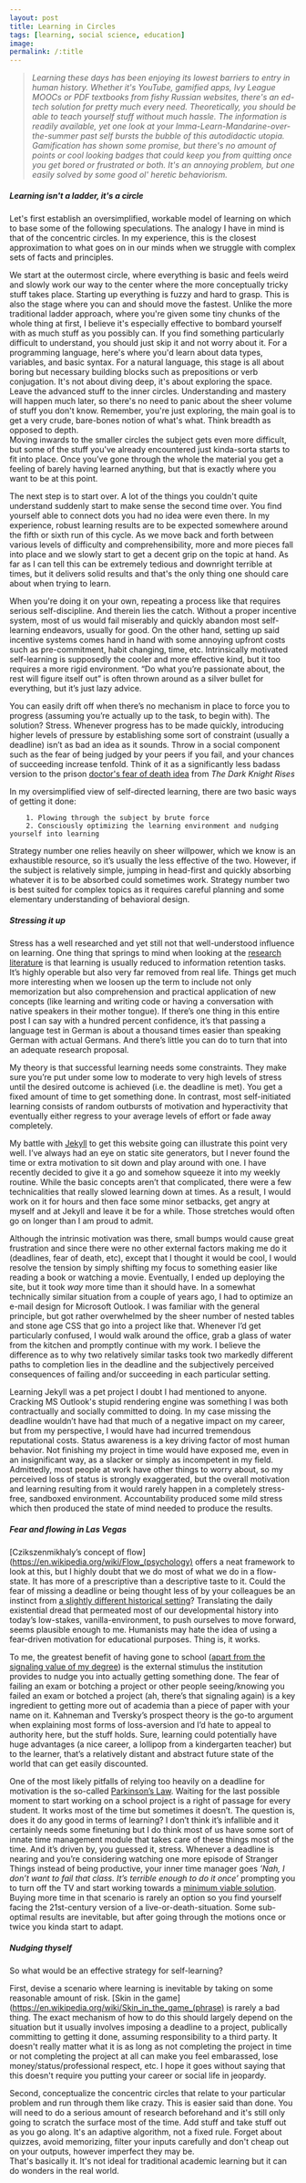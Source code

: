 ```yaml
---
layout: post
title: Learning in Circles
tags: [learning, social science, education]
image:
permalink: /:title
---
```


>*Learning these days has been enjoying its lowest barriers to entry in human history. Whether it's YouTube, gamified apps, Ivy League MOOCs or PDF textbooks from fishy Russian websites, there's an ed-tech solution for pretty much every need. Theoretically, you should be able to teach yourself stuff without much hassle. The information is readily available, yet one look at your Imma-Learn-Mandarine-over-the-summer past self bursts the bubble of this autodidactic utopia. Gamification has shown some promise, but there's no amount of points or cool looking badges that could keep you from quitting once you get bored or frustrated or both. It's an annoying problem, but one easily solved by some good ol' heretic behaviorism.*


##### Learning isn't a ladder, it's a circle

Let's first establish an oversimplified, workable model of learning on which to base some of the following speculations. The analogy I have in mind is that of the concentric circles. In my experience, this is the closest approximation to what goes on in our minds when we struggle with complex sets of facts and principles.

We start at the outermost circle, where everything is basic and feels weird and slowly work our way to the center where the more conceptually tricky stuff takes place. Starting up everything is fuzzy and hard to grasp. This is also the stage where you can and should move the fastest. Unlike the more traditional ladder approach, where you're given some tiny chunks of the whole thing at first, I believe it's especially effective to bombard yourself with as much stuff as you possibly can. If you find something particularly difficult to understand, you should just skip it and not worry about it. For a programming language, here's where you'd learn about data types, variables, and basic syntax. For a natural language, this stage is all about boring but necessary building blocks such as prepositions or verb conjugation. It's not about diving deep, it's about exploring the space. Leave the advanced stuff to the inner circles. Understanding and mastery will happen much later, so there's no need to panic about the sheer volume of stuff you don't know. Remember, you're just exploring, the main goal is to get a very crude, bare-bones notion of what's what. Think breadth as opposed to depth.  
Moving inwards to the smaller circles the subject gets even more difficult, but some of the stuff you've already encountered just kinda-sorta starts to fit into place. Once you’ve gone through the whole the material you get a feeling of barely having learned anything, but that is exactly where you want to be at this point.  

The next step is to start over. A lot of the things you couldn't quite understand suddenly start to make sense the second time over. You find yourself able to connect dots you had no idea were even there. In my experience, robust learning results are to be expected somewhere around the fifth or sixth run of this cycle. As we move back and forth between various levels of difficulty and comprehensibility, more and more pieces fall into place and we slowly start to get a decent grip on the topic at hand. As far as I can tell this can be extremely tedious and downright terrible at times, but it delivers solid results and that's the only thing one should care about when trying to learn.  

When you're doing it on your own, repeating a process like that requires serious self-discipline. And therein lies the catch. Without a proper incentive system, most of us would fail miserably and quickly abandon most self-learning endeavors, usually for good. On the other hand, setting up said incentive systems comes hand in hand with some annoying upfront costs such as pre-commitment, habit changing, time, etc. Intrinsically motivated self-learning is supposedly the cooler and more effective kind, but it too requires a more rigid environment. “Do what you’re passionate about, the rest will figure itself out” is often thrown around as a silver bullet for everything, but it’s just lazy advice.  

You can easily drift off when there’s no mechanism in place to force you to progress (assuming you’re actually up to the task, to begin with). The solution? Stress. Whenever progress has to be made quickly, introducing higher levels of pressure by establishing some sort of constraint (usually a deadline) isn’t as bad an idea as it sounds. Throw in a social component such as the fear of being judged by your peers if you fail, and your chances of succeeding increase tenfold. Think of it as a significantly less badass version to the prison [doctor's fear of death idea](https://www.youtube.com/watch?v=KXxw-zXRqOs)  from *The Dark Knight Rises*  

In my oversimplified view of self-directed learning, there are two basic ways of getting it done:  

        1. Plowing through the subject by brute force  
        2. Consciously optimizing the learning environment and nudging yourself into learning  


Strategy number one relies heavily on sheer willpower, which we know is an exhaustible resource, so it’s usually the less effective of the two. However, if the subject is relatively simple, jumping in head-first and quickly absorbing whatever it is to be absorbed could sometimes work. Strategy number two is best suited for complex topics as it requires careful planning and some elementary understanding of behavioral design.


##### Stressing it up

Stress has a well researched and yet still not that well-understood influence on learning. One thing that springs to mind when looking at the [research literature](https://www.nature.com/articles/npjscilearn201611) is that learning is usually reduced to information retention tasks. It’s highly operable but also very far removed from real life. Things get much more interesting when we loosen up the term to include not only memorization but also comprehension and practical application of new concepts (like learning and writing code or having a conversation with native speakers in their mother tongue). If there’s one thing in this entire post I can say with a hundred percent confidence, it’s that passing a language test in German is about a thousand times easier than speaking German with actual Germans. And there’s little you can do to turn that into an adequate research proposal.  

My theory is that successful learning needs some constraints. They make sure you’re put under some low to moderate to very high levels of stress until the desired outcome is achieved (i.e. the deadline is met). You get a fixed amount of time to get something done. In contrast, most self-initiated learning consists of random outbursts of motivation and hyperactivity that eventually either regress to your average levels of effort or fade away completely.  

My battle with [Jekyll](https://jekyllrb.com/) to get this website going can illustrate this point very well. I’ve always had an eye on static site generators, but I never found the time or extra motivation to sit down and play around with one. I have recently decided to give it a go and somehow squeeze it into my weekly routine. While the basic concepts aren’t that complicated, there were a few technicalities that really slowed learning down at times. As a result, I would work on it for hours and then face some minor setbacks, get angry at myself and at Jekyll and leave it be for a while. Those stretches would often go on longer than I am proud to admit.  

Although the intrinsic motivation was there, small bumps would cause great frustration and since there were no other external factors making me do it (deadlines, fear of death, etc), except that I thought it would be cool, I would resolve the tension by simply shifting my focus to something easier like reading a book or watching a movie. Eventually, I ended up deploying the site, but it took *way* more time than it should have. In a somewhat technically similar situation from a couple of years ago, I had to optimize an e-mail design for Microsoft Outlook. I was familiar with the general principle, but got rather overwhelmed by the sheer number of nested tables and stone age CSS that go into a project like that. Whenever I’d get particularly confused, I would walk around the office, grab a glass of water from the kitchen and promptly continue with my work. I believe the difference as to why two relatively similar tasks took two markedly different paths to completion lies in the deadline and the subjectively perceived consequences of failing and/or succeeding in each particular setting.  

Learning Jekyll was a pet project I doubt I had mentioned to anyone. Cracking MS Outlook's stupid rendering engine was something I was both contractually and socially committed to doing. In my case missing the deadline wouldn’t have had that much of a negative impact on my career, but from my perspective, I would have had incurred tremendous reputational costs. Status awareness is a key driving factor of most human behavior. Not finishing my project in time would have exposed me, even in an insignificant way, as a slacker or simply as incompetent in my field. Admittedly, most people at work have other things to worry about, so my perceived loss of status is strongly exaggerated, but the overall motivation and learning resulting from it would rarely happen in a completely stress-free, sandboxed environment. Accountability produced some mild stress which then produced the state of mind needed to produce the results.  

##### Fear and flowing in Las Vegas

[Czikszenmikhaly’s concept of flow](https://en.wikipedia.org/wiki/Flow_(psychology) offers a neat framework to look at this, but I highly doubt that we do most of what we do in a flow-state. It has more of a prescriptive than a descriptive taste to it. Could the fear of missing a deadline or being thought less of by your colleagues be an instinct from [a slightly different historical setting](https://en.wikipedia.org/wiki/Evolutionary_psychology#Environment_of_evolutionary_adaptedness)? Translating the daily existential dread that permeated most of our developmental history into today’s low-stakes, vanilla-environment, to push ourselves to move forward, seems plausible enough to me.
Humanists may hate the idea of using a fear-driven motivation for educational purposes. Thing is, it works.  

To me, the greatest benefit of having gone to school ([apart from the signaling value of my degree](http://blog.press.princeton.edu/2018/01/23/bryan-caplan-on-the-case-against-education/)) is the external stimulus the institution provides to nudge you into actually getting something done. The fear of failing an exam or botching a project or other people seeing/knowing you failed an exam or botched a project (ah, there’s that signaling again) is a key ingredient to getting more out of academia than a piece of paper with your name on it. Kahneman and Tversky’s prospect theory is the go-to argument when explaining most forms of loss-aversion and I’d hate to appeal to authority here, but the stuff holds. Sure, learning could potentially have huge advantages (a nice career, a lollipop from a kindergarten teacher) but to the learner, that’s a relatively distant and abstract future state of the world that can get easily discounted.  

One of the most likely pitfalls of relying too heavily on a deadline for motivation is the so-called [Parkinson’s Law](https://en.wikipedia.org/wiki/Parkinson%27s_law). Waiting for the last possible moment to start working on a school project is a right of passage for every student. It works most of the time but sometimes it doesn’t. The question is, does it do any good in terms of learning? I don’t think it’s infallible and it certainly needs some finetuning but I do think most of us have some sort of innate time management module that takes care of these things most of the time. And it’s driven by, you guessed it, stress. Whenever a deadline is nearing and you’re considering watching one more episode of Stranger Things instead of being productive, your inner time manager goes *’Nah, I don’t want to fail that class. It’s terrible enough to do it once’* prompting you to turn off the TV and start working towards a [minimum viable solution](https://en.wikipedia.org/wiki/Minimum_viable_product). Buying more time in that scenario is rarely an option so you find yourself facing the 21st-century version of a live-or-death-situation. Some sub-optimal results are inevitable, but after going through the motions once or twice you kinda start to adapt.    

##### Nudging thyself

So what would be an effective strategy for self-learning?  

First, devise a scenario where learning is inevitable by taking on some reasonable amount of risk. [Skin in the game](https://en.wikipedia.org/wiki/Skin_in_the_game_(phrase) is rarely a bad thing. The exact mechanism of how to do this should largely depend on the situation but it usually involves imposing a deadline to a project, publically committing to getting it done, assuming responsibility to a third party. It doesn't really matter what it is as long as not completing the project in time or not completing the project at all can make you feel embarassed, lose money/status/professional respect, etc. I hope it goes without saying that this doesn't require you putting your career or social life in jeopardy.  

Second, conceptualize the concentric circles that relate to your particular problem and run through them like crazy. This is easier said than done. You will need to do a serious amount of research beforehand and it's still only going to scratch the surface most of the time. Add stuff and take stuff out as you go along. It's an adaptive algorithm, not a fixed rule. Forget about quizzes, avoid memorizing, filter your inputs carefully and don't cheap out on your outputs, however imperfect they may be.   
That's basically it. It's not ideal for traditional academic learning but it can do wonders in the real world.
